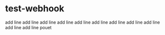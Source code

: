 # test-webhook
add line 
add line 
add line 
add line 
add line 
add line 
add line 
add line 
add line 
add line 
add line 
pouet
